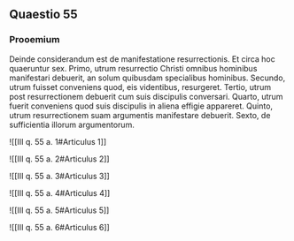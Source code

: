 ## Quaestio 55

### Prooemium

Deinde considerandum est de manifestatione resurrectionis. Et circa hoc quaeruntur sex. Primo, utrum resurrectio Christi omnibus hominibus manifestari debuerit, an solum quibusdam specialibus hominibus. Secundo, utrum fuisset conveniens quod, eis videntibus, resurgeret. Tertio, utrum post resurrectionem debuerit cum suis discipulis conversari. Quarto, utrum fuerit conveniens quod suis discipulis in aliena effigie appareret. Quinto, utrum resurrectionem suam argumentis manifestare debuerit. Sexto, de sufficientia illorum argumentorum.

![[III q. 55 a. 1#Articulus 1]]

![[III q. 55 a. 2#Articulus 2]]

![[III q. 55 a. 3#Articulus 3]]

![[III q. 55 a. 4#Articulus 4]]

![[III q. 55 a. 5#Articulus 5]]

![[III q. 55 a. 6#Articulus 6]]

